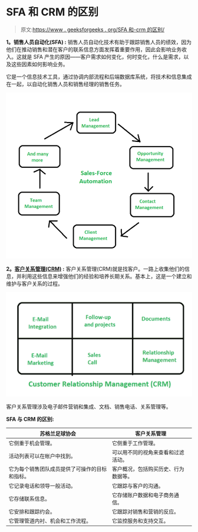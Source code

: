 # SFA 和 CRM 的区别

> 原文:[https://www . geeksforgeeks . org/SFA 和-crm 的区别/](https://www.geeksforgeeks.org/difference-between-sfa-and-crm/)

**1。销售人员自动化(SFA) :**
销售人员自动化技术有助于跟踪销售人员的绩效，因为他们在推动销售和潜在客户的联系信息方面发挥着重要作用，因此会影响业务收入。这就是 SFA 产生的原因——客户需求如何变化，何时变化，什么是需求，以及这些因素如何影响业务。

它是一个信息技术工具，通过协调内部流程和后端数据库系统，将技术和信息集成在一起，以自动化销售人员和销售经理的销售任务。

![](img/5a95606f634ab7195751201c88e0ae31.png)

**2。[客户关系管理(CRM)](https://www.geeksforgeeks.org/customer-relationship-management-crm/) :**
客户关系管理(CRM)就是找客户。一路上收集他们的信息，并利用这些信息来增强他们的经验和培养长期关系。基本上，这是一个建立和维护与客户关系的过程。

![](img/6f79c39543cc82d74f7ba6e4cf352632.png)

客户关系管理涉及电子邮件营销和集成、文档、销售电话、关系管理等。

**SFA 与 CRM 的区别:**

<center>

| 苏格兰足球协会 | 客户关系管理 |
| --- | --- |
| 它侧重于机会管理。 | 它侧重于工作管理。 |
| 活动列表可以在帐户中找到。 | 可以用不同的视角来查看和过滤活动。 |
| 它为每个销售团队成员提供了可操作的目标和指标。 | 客户概况，包括购买历史、行为数据等。 |
| 它记录电话和领导一般活动。 | 它跟踪与客户的沟通。 |
| 它存储联系信息。 | 它存储账户数据和电子商务通信。 |
| 它安排和跟踪约会。 | 它跟踪对销售和营销的反应。 |
| 它管理管道内衬、机会和工作流程。 | 它监控服务和支持交互。 |

</center>